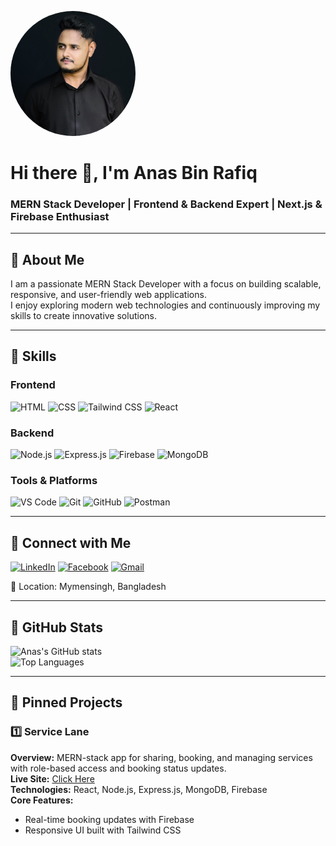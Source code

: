 <!-- Banner Image -->
<p align="left">
  <img src="./Image/anas.png" alt="Banner" width="200" style="border-radius:50%;">
</p>

# Hi there 👋, I'm Anas Bin Rafiq
### MERN Stack Developer | Frontend & Backend Expert | Next.js & Firebase Enthusiast

---

## 🔹 About Me
I am a passionate MERN Stack Developer with a focus on building scalable, responsive, and user-friendly web applications.  
I enjoy exploring modern web technologies and continuously improving my skills to create innovative solutions.  

---

## 🔹 Skills

### Frontend
![HTML](https://img.shields.io/badge/HTML-E34F26?style=for-the-badge&logo=html5&logoColor=white)
![CSS](https://img.shields.io/badge/CSS-1572B6?style=for-the-badge&logo=css3&logoColor=white)
![Tailwind CSS](https://img.shields.io/badge/Tailwind%20CSS-06B6D4?style=for-the-badge&logo=tailwind-css&logoColor=white)
![React](https://img.shields.io/badge/React-61DAFB?style=for-the-badge&logo=react&logoColor=black)

### Backend
![Node.js](https://img.shields.io/badge/Node.js-339933?style=for-the-badge&logo=node.js&logoColor=white)
![Express.js](https://img.shields.io/badge/Express.js-000000?style=for-the-badge&logo=express&logoColor=white)
![Firebase](https://img.shields.io/badge/Firebase-FFCA28?style=for-the-badge&logo=firebase&logoColor=black)
![MongoDB](https://img.shields.io/badge/MongoDB-47A248?style=for-the-badge&logo=mongodb&logoColor=white)

### Tools & Platforms
![VS Code](https://img.shields.io/badge/VS%20Code-007ACC?style=for-the-badge&logo=visual-studio-code&logoColor=white)
![Git](https://img.shields.io/badge/Git-F05032?style=for-the-badge&logo=git&logoColor=white)
![GitHub](https://img.shields.io/badge/GitHub-181717?style=for-the-badge&logo=github&logoColor=white)
![Postman](https://img.shields.io/badge/Postman-FF6C37?style=for-the-badge&logo=postman&logoColor=white)

---

## 🔹 Connect with Me
[![LinkedIn](https://img.shields.io/badge/LinkedIn-0A66C2?style=for-the-badge&logo=linkedin&logoColor=white)](https://www.linkedin.com/in/anas-bin-rafiq-284573371/)
[![Facebook](https://img.shields.io/badge/Facebook-1877F2?style=for-the-badge&logo=facebook&logoColor=white)](https://www.facebook.com/abr.anas.9/)
[![Gmail](https://img.shields.io/badge/Gmail-D14836?style=for-the-badge&logo=gmail&logoColor=white)](mailto:rafiqanas43@gmail.com)

📍 Location: Mymensingh, Bangladesh  

---

## 🔹 GitHub Stats
![Anas's GitHub stats](https://github-readme-stats.vercel.app/api?username=Anas011232&show_icons=true&theme=tokyonight)  
![Top Languages](https://github-readme-stats.vercel.app/api/top-langs/?username=Anas011232&layout=compact&theme=tokyonight)

---

## 🔹 Pinned Projects

### 1️⃣ Service Lane
**Overview:** MERN-stack app for sharing, booking, and managing services with role-based access and booking status updates.  
**Live Site:** [Click Here](https://aeleven-66e92.web.app/)  
**Technologies:** React, Node.js, Express.js, MongoDB, Firebase  
**Core Features:** 
- Real-time booking updates with Firebase  
- Responsive UI built with Tailwind CSS  

